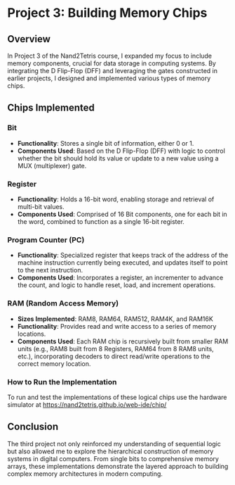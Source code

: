 # Project 3: Building Memory Chips

## Overview

In Project 3 of the Nand2Tetris course, I expanded my focus to include memory components, crucial for data storage in computing systems. By integrating the D Flip-Flop (DFF) and leveraging the gates constructed in earlier projects, I designed and implemented various types of memory chips.

## Chips Implemented

### Bit
- **Functionality**: Stores a single bit of information, either 0 or 1.
- **Components Used**: Based on the D Flip-Flop (DFF) with logic to control whether the bit should hold its value or update to a new value using a MUX (multiplexer) gate.

### Register
- **Functionality**: Holds a 16-bit word, enabling storage and retrieval of multi-bit values.
- **Components Used**: Comprised of 16 Bit components, one for each bit in the word, combined to function as a single 16-bit register.

### Program Counter (PC)
- **Functionality**: Specialized register that keeps track of the address of the machine instruction currently being executed, and updates itself to point to the next instruction.
- **Components Used**: Incorporates a register, an incrementer to advance the count, and logic to handle reset, load, and increment operations.

### RAM (Random Access Memory)
- **Sizes Implemented**: RAM8, RAM64, RAM512, RAM4K, and RAM16K
- **Functionality**: Provides read and write access to a series of memory locations.
- **Components Used**: Each RAM chip is recursively built from smaller RAM units (e.g., RAM8 built from 8 Registers, RAM64 from 8 RAM8 units, etc.), incorporating decoders to direct read/write operations to the correct memory location.

### How to Run the Implementation

To run and test the implementations of these logical chips use the hardware simulator at https://nand2tetris.github.io/web-ide/chip/

## Conclusion

The third project not only reinforced my understanding of sequential logic but also allowed me to explore the hierarchical construction of memory systems in digital computers. From single bits to comprehensive memory arrays, these implementations demonstrate the layered approach to building complex memory architectures in modern computing.
